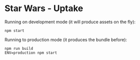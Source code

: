 # Star Wars - Uptake

Running on development mode (it will produce assets on the fly):
```
npm start
```

Running to production mode (it produces the bundle before):
```
npm run build
ENV=production npm start
```